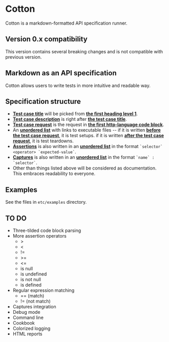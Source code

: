# Cotton

Cotton is a markdown-formatted API specification runner.

## Version 0.x compatibility

This version contains several breaking changes and is not compatible with previous version.

## Markdown as an API specification

Cotton allows users to write tests in more intuitive and readable way.

## Specification structure

* <u>**Test case title**</u> will be picked from <u>**the first heading level 1**</u>.
* <u>**Test case description**</u> is right after <u>**the test case title**</u>.
* <u>**Test case request**</u> is the request in <u>**the first http-language code block**</u>.
* An <u>**unordered list**</u> with links to executable files -- if it is written <u>**before the test case request**</u>, it is test setups. if it is written <u>**after the test case request**</u>, it is test teardowns.
* <u>**Assertions**</u> is also written in an <u>**unordered list**</u> in the format `` `selector` <operator> `expected-value` ``.
* <u>**Captures**</u> is also written in an <u>**unordered list**</u> in the format `` `name` : `selector` ``.
* Other than things listed above will be considered as documentation. This embraces readability to everyone.

## Examples

See the files in `etc/examples` directory.

## TO DO

* Three-tilded code block parsing
* More assertion operators
  * &gt;
  * &lt;
  * !=
  * &gt;=
  * &lt;=
  * is null
  * is undefined
  * is not null
  * is defined
* Regular expression matching
  * == (match)
  * != (not match)
* Captures integration
* Debug mode
* Command line
* Cookbook
* Colorized logging
* HTML reports